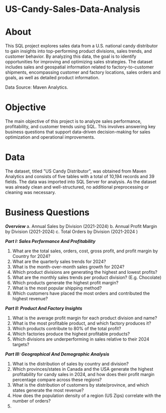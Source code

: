 # US-Candy-Sales-Data-Analysis

# About

This SQL project explores sales data from a U.S. national candy distributor to gain insights into top-performing product divisions, sales trends, and customer behavior. By analyzing this data, the goal is to identify opportunities for improving and optimizing sales strategies. The dataset includes sales and geospatial information related to factory-to-customer shipments, encompassing customer and factory locations, sales orders and goals, as well as detailed product information.

Data Source: Maven Analytics.

# Objective
The main objective of this project is to analyze sales performance, profitability, and customer trends using SQL. This involves answering key business questions that support data-driven decision-making for sales optimization and operational improvements.

# Data
The dataset, titled "US Candy Distributor", was obtained from Maven Analytics and consists of five tables with a total of 10,194 records and 39 fields. The data was imported into SQL Server for analysis. As the dataset was already clean and well-structured, no additional preprocessing or cleaning was necessary.

# Business Questions

***Overview*** 
a. Annual Sales by Division (2021-2024)
b. Annual Profit Margin by Division (2021-2024)
c. Total Orders by Division (2021-2024 )

***Part I: Sales Performance And Profitability***
1. What are the total sales, orders, cost, gross profit, and profit margin by Country for 2024?
2. What are the quarterly sales trends for 2024?
3. What is the month-over-month sales growth for 2024?
4. Which product divisions are generating the highest and lowest profits?
5. What are the monthly sales trends per product division? (E.g. Chocolate)
6. Which products generate the highest profit margin?
7. What is the most popular shipping method?
8. Which customers have placed the most orders and contributed the highest revenue?
   
***Part II: Product And Factory Insights*** 
1. What is the average profit margin for each product division and name?
2. What is the most profitable product, and which factory produces it?
3. Which products contribute to 80% of the total profit?
4. Which factories produce the highest profitable products?
5. Which divisions are underperforming in sales relative to their 2024 targets?

***Part III: Geographical And Demographic Analysis***
1. What is the distribution of sales by country and division?
2. Which provinces/states in Canada and the USA generate the highest profitability for candy sales in 2024, and how does their profit margin percentage compare across these regions?
3. What is the distribution of customers by state/province, and which states generate the most revenue?
4. How does the population density of a region (US Zips) correlate with the number of orders?
5. 
